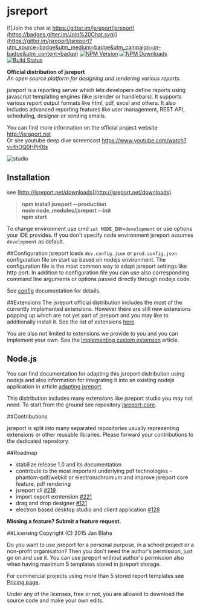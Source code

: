 # jsreport

[![Join the chat at https://gitter.im/jsreport/jsreport](https://badges.gitter.im/Join%20Chat.svg)](https://gitter.im/jsreport/jsreport?utm_source=badge&utm_medium=badge&utm_campaign=pr-badge&utm_content=badge)
[![NPM Version](http://img.shields.io/npm/v/jsreport.svg?style=flat-square)](https://npmjs.com/package/jsreport)
[![NPM Downloads](https://img.shields.io/npm/dt/jsreport.svg?style=flat-square)](https://npmjs.com/package/jsreport)
[![Build Status](https://travis-ci.org/jsreport/jsreport.png?branch=master)](https://travis-ci.org/jsreport/jsreport)

**Official distribution of jsreport**<br/>
*An open source platform for designing and rendering various reports.*

jsreport is a reporting server which lets developers define reports using  javascript templating engines (like jsrender or handlebars). It supports various report output formats like html, pdf, excel and others.  It also includes advanced reporting features like user management, REST API, scheduling, designer or sending emails.

You can find more information on the official project website http://jsreport.net    
Or see youtube deep dive screencast https://www.youtube.com/watch?v=fhOQ0HPjK6s

![studio](http://jsreport.net/img/jsreport-demo.gif)

## Installation
see [http://jsreport.net/downloads](http://jsreport.net/downloads)

> **npm install jsreport --production**<br/>
> **node node_modules/jsreport --init**<br/>
> **npm start**

To change environment use cmd `set NODE_ENV=development` or use options your IDE provides. If you don't specify node environment jsreport assumes `development` as default.

##Configuration
jsreport loads `dev.config.json` or `prod.config.json` configuration file on start up based on nodejs environment. The configuration file is the most common way to adapt jsreport settings like http port. In addition to configuration file you can use also corresponding command line arguments or options passed directly through nodejs code.

See [config](https://github.com/jsreport/jsreport/blob/master/config.md) documentation for details.

##Extensions
The jsreport official distribution includes the most of the currently implemented extensions. However there are still new extensions popping up which are not yet part of jsreport and you may like to additionally install it. See the list of extensions [here](https://github.com/jsreport/jsreport-core#list-of-extensions).

You are also not limited to extensions we provide to you and  you can implement your own. See the [Implementing custom extension](http://jsreport.net/learn/custom-extension) article.

## Node.js

You can find documentation for adapting this jsreport distribution using nodejs and also information for integrating it into an existing nodejs application in article [adapting jsreport](http://jsreport.net/learn/adapting-jsreport).

This distribution includes many extensions like jsreport studio you may not need. To start from the ground see repository [jsreport-core](https://github.com/jsreport/jsreport-core).

##Contributions

jsreport is split into many separated repositories usually representing extensions or other reusable libraries. Please forward your contributions to the dedicated repository.

##Roadmap

- stabilize release 1.0 and its documentation
- contribute to the most important underlying pdf technologies - phantom-pdf/webkit or electron/chromium and improve jsreport core feature, pdf rendering
- jsreport cli [#219](../../issues/219)
- import export exntension [#221](../../issues/221)
- drag and drop designer [#121](../../issues/121)
- electron based desktop studio and client application [#128](../../issues/128)

**Missing a feature? Submit a feature request.**

##Licensing
Copyright (C) 2015 Jan Blaha

Do you want to use jsreport for a personal purpose, in a school project or a non-profit organisation?
Then you don't need the author's permission, just go on and use it. You can use jsreport without author's permission
also when having maximum 5 templates stored in jsreport storage.

For commercial projects using more than 5 stored report templates see [Pricing page](http://jsreport.net/buy).

Under any of the licenses, free or not, you are allowed to download the source code and make your own edits.
